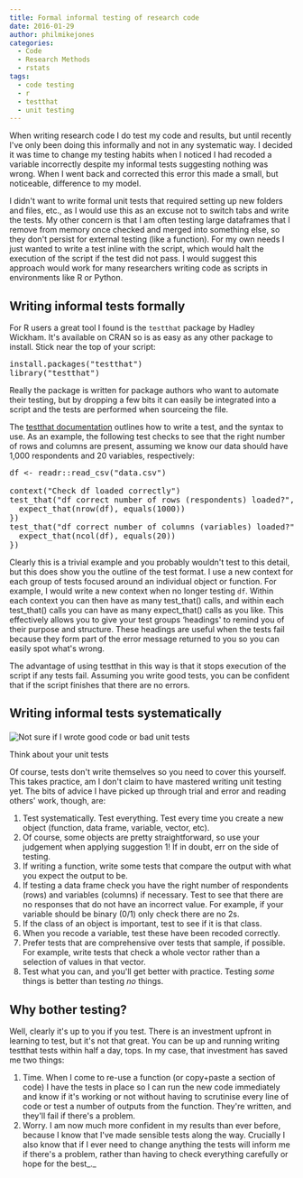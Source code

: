 ```yaml
---
title: Formal informal testing of research code
date: 2016-01-29
author: philmikejones
categories:
  - Code
  - Research Methods
  - rstats
tags:
  - code testing
  - r
  - testthat
  - unit testing
---
```


When writing research code I do test my code and results, but until recently I've only been doing this informally and not in any systematic way. I decided it was time to change my testing habits when I noticed I had recoded a variable incorrectly despite my informal tests suggesting nothing was wrong. When I went back and corrected this error this made a small, but noticeable, difference to my model.

I didn't want to write formal unit tests that required setting up new folders and files, etc., as I would use this as an excuse not to switch tabs and write the tests. My other concern is that I am often testing large dataframes that I remove from memory once checked and merged into something else, so they don't persist for external testing (like a function). For my own needs I just wanted to write a test inline with the script, which would halt the execution of the script if the test did not pass. I would suggest this approach would work for many researchers writing code as scripts in environments like R or Python.

## Writing informal tests formally

For R users a great tool I found is the `testthat` package by Hadley Wickham. It's available on CRAN so is as easy as any other package to install. Stick near the top of your script:

<pre class="brush: r; title: ; notranslate" title="">install.packages("testthat")
library("testthat")</pre>

Really the package is written for package authors who want to automate their testing, but by dropping a few bits it can easily be integrated into a script and the tests are performed when sourceing the file.

The [testthat documentation](https://cran.r-project.org/web/packages/testthat/index.html) outlines how to write a test, and the syntax to use. As an example, the following test checks to see that the right number of rows and columns are present, assuming we know our data should have 1,000 respondents and 20 variables, respectively:

<pre class="brush: r; title: ; notranslate" title="">df &lt;- readr::read_csv("data.csv")
 
context("Check df loaded correctly")
test_that("df correct number of rows (respondents) loaded?", {
  expect_that(nrow(df), equals(1000))
})
test_that("df correct number of columns (variables) loaded?", {
  expect_that(ncol(df), equals(20))
})</pre>

Clearly this is a trivial example and you probably wouldn't test to this detail, but this does show you the outline of the test format. I use a new context for each group of tests focused around an individual object or function. For example, I would write a new context when no longer testing `df`. Within each context you can then have as many test\_that() calls, and within each test\_that() calls you can have as many expect_that() calls as you like. This effectively allows you to give your test groups &#8216;headings' to remind you of their purpose and structure. These headings are useful when the tests fail because they form part of the error message returned to you so you can easily spot what's wrong.

The advantage of using testthat in this way is that it stops execution of the script if any tests fail. Assuming you write good tests, you can be confident that if the script finishes that there are no errors.

## Writing informal tests systematically<figure id="attachment_1749" class="thumbnail wp-caption aligncenter" style="width: 562px">

<img class="size-full wp-image-1749" src="https://i0.wp.com/philmikejones.me/wp-content/uploads/2016/01/y8zzr.jpg?fit=552%2C414" alt="Not sure if I wrote good code or bad unit tests" srcset="https://i0.wp.com/philmikejones.me/wp-content/uploads/2016/01/y8zzr.jpg?w=552 552w, https://i2.wp.com/philmikejones.me/wp-content/uploads/2016/01/y8zzr.jpg?resize=300%2C225 300w" sizes="(max-width: 552px) 100vw, 552px" data-recalc-dims="1" /><figcaption class="caption wp-caption-text">Think about your unit tests</figcaption></figure> 

Of course, tests don't write themselves so you need to cover this yourself. This takes practice, am I don't claim to have mastered writing unit testing yet. The bits of advice I have picked up through trial and error and reading others' work, though, are:

  1. Test systematically. Test everything. Test every time you create a new object (function, data frame, variable, vector, etc).
  2. Of course, some objects are pretty straightforward, so use your judgement when applying suggestion 1! If in doubt, err on the side of testing.
  3. If writing a function, write some tests that compare the output with what you expect the output to be.
  4. If testing a data frame check you have the right number of respondents (rows) and variables (columns) if necessary. Test to see that there are no responses that do not have an incorrect value. For example, if your variable should be binary (0/1) only check there are no 2s.
  5. If the class of an object is important, test to see if it is that class.
  6. When you recode a variable, test these have been recoded correctly.
  7. Prefer tests that are comprehensive over tests that sample, if possible. For example, write tests that check a whole vector rather than a selection of values in that vector.
  8. Test what you can, and you'll get better with practice. Testing _some_ things is better than testing _no_ things.

## Why bother testing?

Well, clearly it's up to you if you test. There is an investment upfront in learning to test, but it's not that great. You can be up and running writing testthat tests within half a day, tops. In my case, that investment has saved me two things:

  1. Time. When I come to re-use a function (or copy+paste a section of code) I have the tests in place so I can run the new code immediately and know if it's working or not without having to scrutinise every line of code or test a number of outputs from the function. They're written, and they'll fail if there's a problem.
  2. Worry. I am now much more confident in my results than ever before, because I know that I've made sensible tests along the way. Crucially I also know that if I ever need to change anything the tests will inform me if there's a problem, rather than having to check everything carefully or hope for the best_._